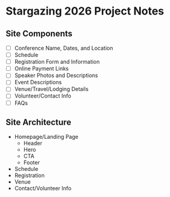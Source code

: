 # Stargazing 2026 Project Notes

## Site Components

- [ ] Conference Name, Dates, and Location
- [ ] Schedule
- [ ] Registration Form and Information
- [ ] Online Payment Links
- [ ] Speaker Photos and Descriptions
- [ ] Event Descriptions
- [ ] Venue/Travel/Lodging Details
- [ ] Volunteer/Contact Info
- [ ] FAQs

## Site Architecture

- Homepage/Landing Page
  - Header
  - Hero
  - CTA
  - Footer
- Schedule
- Registration
- Venue
- Contact/Volunteer Info
